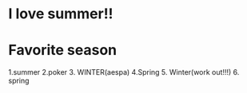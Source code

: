 # I love summer!!

# Favorite season
1.summer
2.poker
3. WINTER(aespa)
4.Spring
5. Winter(work out!!!)
6. spring
